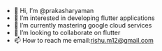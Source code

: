 - 👋 Hi, I’m @prakasharyaman
- 👀 I’m interested in developing flutter applications
- 🌱 I’m currently mastering google cloud services
- 💞️ I’m looking to collaborate on flutter 
- 📫 How to reach me email:rishu.m12@gmail.com

<!---
prakasharyaman/prakasharyaman is a ✨ special ✨ repository because its `README.md` (this file) appears on your GitHub profile.
You can click the Preview link to take a look at your changes.
--->
